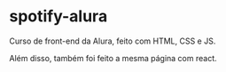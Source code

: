# spotify-alura
Curso de front-end da Alura, feito com HTML, CSS e JS.

Além disso, também foi feito a mesma página com react.
